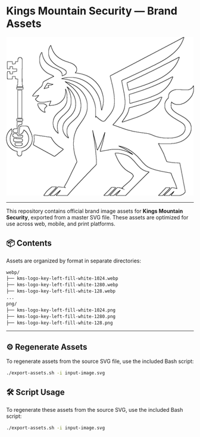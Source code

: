 # Kings Mountain Security — Brand Assets

<div align="center">
  <img src="https://raw.githubusercontent.com/iancaseydouglas/KMS-LOGO/main/png/kms-logo-key-left-outline-black-white-1024.png" alt="KMS Logo" width="700"/>
</div>

---
This repository contains official brand image assets for **Kings Mountain Security**, exported from a master SVG file. These assets are optimized for use across web, mobile, and print platforms.

## 📦 Contents

Assets are organized by format in separate directories:

```bash
webp/
├── kms-logo-key-left-fill-white-1024.webp
├── kms-logo-key-left-fill-white-1280.webp
├── kms-logo-key-left-fill-white-128.webp
...
png/
├── kms-logo-key-left-fill-white-1024.png
├── kms-logo-key-left-fill-white-1280.png
├── kms-logo-key-left-fill-white-128.png
```

---

## ⚙️ Regenerate Assets

To regenerate assets from the source SVG file, use the included Bash script:

```bash
./export-assets.sh -i input-image.svg
```


## 🛠️ Script Usage

To regenerate these assets from the source SVG, use the included Bash script:

```bash
./export-assets.sh -i input-image.svg
```
